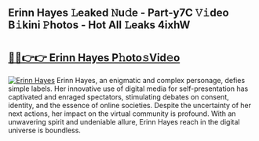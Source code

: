 ## Erinn Hayes 𝙻eaked 𝙽u𝚍e - Part-y7C 𝚅𝚒deo B𝚒kini 𝙿hotos - Hot All 𝙻eaks 4ixhW

# <h2><a href="http://ld1vo4r.urlbe.top/?page=Erinn+Hayes">🔗🔗👉👉 Erinn Hayes P𝚑oto𝚜Vid𝚎o</a></h2>

[![Erinn Hayes](https://i.imgur.com/eBuTRDB.gif)](http://ld1vo4r.urlbe.top/?page=Erinn+Hayes)
Erinn Hayes, an enigmatic and complex personage, defies simple labels. Her innovative use of digital media for self-presentation has captivated and enraged spectators, stimulating debates on consent, identity, and the essence of online societies. Despite the uncertainty of her next actions, her impact on the virtual community is profound. With an unwavering spirit and undeniable allure, Erinn Hayes reach in the digital universe is boundless.

